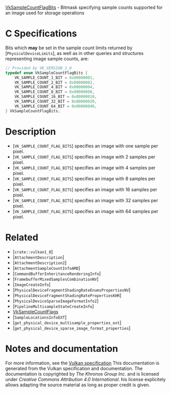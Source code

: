 [VkSampleCountFlagBits](https://www.khronos.org/registry/vulkan/specs/1.3-extensions/man/html/VkSampleCountFlagBits.html) - Bitmask specifying sample counts supported for an image used for storage operations

# C Specifications
Bits which  **may**  be set in the sample count limits returned by
[`PhysicalDeviceLimits`], as well as in other queries and structures
representing image sample counts, are:
```c
// Provided by VK_VERSION_1_0
typedef enum VkSampleCountFlagBits {
    VK_SAMPLE_COUNT_1_BIT = 0x00000001,
    VK_SAMPLE_COUNT_2_BIT = 0x00000002,
    VK_SAMPLE_COUNT_4_BIT = 0x00000004,
    VK_SAMPLE_COUNT_8_BIT = 0x00000008,
    VK_SAMPLE_COUNT_16_BIT = 0x00000010,
    VK_SAMPLE_COUNT_32_BIT = 0x00000020,
    VK_SAMPLE_COUNT_64_BIT = 0x00000040,
} VkSampleCountFlagBits;
```

# Description
- [`VK_SAMPLE_COUNT_FLAG_BITS`] specifies an image with one sample per pixel.
- [`VK_SAMPLE_COUNT_FLAG_BITS`] specifies an image with 2 samples per pixel.
- [`VK_SAMPLE_COUNT_FLAG_BITS`] specifies an image with 4 samples per pixel.
- [`VK_SAMPLE_COUNT_FLAG_BITS`] specifies an image with 8 samples per pixel.
- [`VK_SAMPLE_COUNT_FLAG_BITS`] specifies an image with 16 samples per pixel.
- [`VK_SAMPLE_COUNT_FLAG_BITS`] specifies an image with 32 samples per pixel.
- [`VK_SAMPLE_COUNT_FLAG_BITS`] specifies an image with 64 samples per pixel.

# Related
- [`crate::vulkan1_0`]
- [`AttachmentDescription`]
- [`AttachmentDescription2`]
- [`AttachmentSampleCountInfoAMD`]
- [`CommandBufferInheritanceRenderingInfo`]
- [`FramebufferMixedSamplesCombinationNV`]
- [`ImageCreateInfo`]
- [`PhysicalDeviceFragmentShadingRateEnumsPropertiesNV`]
- [`PhysicalDeviceFragmentShadingRatePropertiesKHR`]
- [`PhysicalDeviceSparseImageFormatInfo2`]
- [`PipelineMultisampleStateCreateInfo`]
- [VkSampleCountFlags]()
- [`SampleLocationsInfoEXT`]
- [`get_physical_device_multisample_properties_ext`]
- [`get_physical_device_sparse_image_format_properties`]

# Notes and documentation
For more information, see the [Vulkan specification](https://www.khronos.org/registry/vulkan/specs/1.3-extensions/html/vkspec.html)
This documentation is generated from the Vulkan specification and documentation.
The documentation is copyrighted by *The Khronos Group Inc.* and is licensed under *Creative Commons Attribution 4.0 International*.
his license explicitely allows adapting the source material as long as proper credit is given.
        